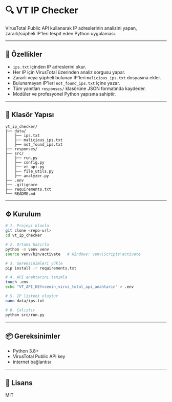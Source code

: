 # 🔍 VT IP Checker

VirusTotal Public API kullanarak IP adreslerinin analizini yapan, zararlı/süpheli IP'leri tespit eden Python uygulaması.

---

## 🚀 Özellikler

- `ips.txt` içinden IP adreslerini okur.
- Her IP için VirusTotal üzerinden analiz sorgusu yapar.
- Zararlı veya şüpheli bulunan IP'leri `malicious_ips.txt` dosyasına ekler.
- Bulunamayan IP'leri `not_found_ips.txt` içine yazar.
- Tüm yanıtları `responses/` klasörüne JSON formatında kaydeder.
- Modüler ve profesyonel Python yapısına sahiptir.

---

## 📁 Klasör Yapısı

```
vt_ip_checker/
├── data/
│   ├── ips.txt
│   ├── malicious_ips.txt
│   ├── not_found_ips.txt
├── responses/
├── src/
│   ├── run.py
│   ├── config.py
│   ├── vt_api.py
│   ├── file_utils.py
│   ├── analyzer.py
├── .env
├── .gitignore
├── requirements.txt
└── README.md
```

---

## ⚙️ Kurulum

```bash
# 1. Projeyi klonla
git clone <repo-url>
cd vt_ip_checker

# 2. Ortamı hazırla
python -m venv venv
source venv/bin/activate   # Windows: venv\Scripts\activate

# 3. Gereksinimleri yükle
pip install -r requirements.txt

# 4. API anahtarını tanımla
touch .env
echo "VT_API_KEY=senin_virus_total_api_anahtarin" > .env

# 5. IP listeni oluştur
nano data/ips.txt

# 6. Çalıştır
python src/run.py
```

---

## 📦 Gereksinimler

- Python 3.8+
- VirusTotal Public API key
- internet bağlantısı

---

## 📜 Lisans

MIT
